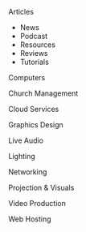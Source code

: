 Articles
- News
- Podcast
- Resources
- Reviews
- Tutorials 

Computers

Church Management

Cloud Services

Graphics Design

Live Audio

Lighting

Networking

Projection & Visuals

Video Production

Web Hosting
